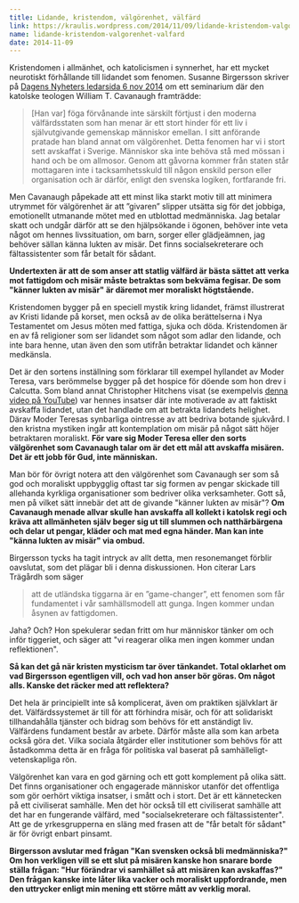 ```yaml
---
title: Lidande, kristendom, välgörenhet, välfärd
link: https://kraulis.wordpress.com/2014/11/09/lidande-kristendom-valgorenhet-valfard/
name: lidande-kristendom-valgorenhet-valfard
date: 2014-11-09
---
```

Kristendomen i allmänhet, och katolicismen i synnerhet, har ett mycket neurotiskt förhållande till lidandet som fenomen. Susanne Birgersson skriver på [Dagens Nyheters ledarsida 6 nov 2014](http://www.dn.se/ledare/signerat/susanna-birgersson-svenska-valfardsstaten-ett-hinder-for-medmansklighet/) om ett seminarium där den katolske teologen William T. Cavanaugh framträdde:

> [Han var] föga förvånande inte särskilt förtjust i den moderna välfärdsstaten som han menar är ett stort hinder för ett liv i självutgivande gemenskap människor emellan. I sitt anförande pratade han bland annat om välgörenhet. Detta fenomen har vi i stort sett avskaffat i Sverige. Människor ska inte behöva stå med mössan i hand och be om allmosor. Genom att gåvorna kommer från staten står mottagaren inte i tacksamhetsskuld till någon enskild person eller organisation och är därför, enligt den svenska logiken, fortfarande fri.

Men Cavanaugh påpekade att ett minst lika starkt motiv till att minimera utrymmet för välgörenhet är att ”givaren” slipper utsätta sig för det jobbiga, emotionellt utmanande mötet med en utblottad medmänniska. Jag betalar skatt och undgår därför att se den hjälpsökande i ögonen, behöver inte veta något om hennes livssituation, om barn, sorger eller glädjeämnen, jag behöver sällan känna lukten av misär. Det finns socialsekreterare och fältassistenter som får betalt för sådant.

**Undertexten är att de som anser att statlig välfärd är bästa sättet att verka mot fattigdom och misär måste betraktas som bekväma fegisar. De som "känner lukten av misär" är däremot mer moraliskt högtstående.**



Kristendomen bygger på en speciell mystik kring lidandet, främst illustrerat av Kristi lidande på korset, men också av de olika berättelserna i Nya Testamentet om Jesus möten med fattiga, sjuka och döda. Kristendomen är en av få religioner som ser lidandet som något som adlar den lidande, och inte bara henne, utan även den som utifrån betraktar lidandet och känner medkänsla.

Det är den sortens inställning som förklarar till exempel hyllandet av Moder Teresa, vars berömmelse bygger på det hospice för döende som hon drev i Calcutta. Som bland annat Christopher Hitchens visat (se exempelvis [denna video på YouTube](https://www.youtube.com/watch?v=65JxnUW7Wk4&list=PLS7zf1EYS3Q9_NQdPF4pf6gnjBfs5lixf)) var hennes insatser där inte motiverade av att faktiskt avskaffa lidandet, utan det handlade om att betrakta lidandets helighet. Därav Moder Teresas synbarliga ointresse av att bedriva botande sjukvård. I den kristna mystiken ingår att kontemplation om misär på något sätt höjer betraktaren moraliskt. **För vare sig Moder Teresa eller den sorts välgörenhet som Cavanaugh talar om är det ett mål att avskaffa misären. Det är ett jobb för Gud, inte människan.**

Man bör för övrigt notera att den välgörenhet som Cavanaugh ser som så god och moraliskt uppbygglig oftast tar sig formen av pengar skickade till allehanda kyrkliga organisationer som bedriver olika verksamheter. Gott så, men på vilket sätt innebär det att de givande "känner lukten av misär"? **Om Cavanaugh menade allvar skulle han avskaffa all kollekt i katolsk regi och kräva att allmänheten själv beger sig ut till slummen och natthärbärgena och delar ut pengar, kläder och mat med egna händer. Man kan inte "känna lukten av misär" via ombud.**

Birgersson tycks ha tagit intryck av allt detta, men resonemanget förblir oavslutat, som det plägar bli i denna diskussionen. Hon citerar Lars Trägårdh som säger 

> att de utländska tiggarna är en ”game-changer”, ett fenomen som får fundamentet i vår samhällsmodell att gunga. Ingen kommer undan åsynen av fattigdomen.

Jaha? Och? Hon spekulerar sedan fritt om hur människor tänker om och inför tiggeriet, och säger att "vi reagerar olika men ingen kommer undan reflektionen".

**Så kan det gå när kristen mysticism tar över tänkandet. Total oklarhet om vad Birgersson egentligen vill, och vad hon anser bör göras. Om något alls. Kanske det räcker med att reflektera?**

Det hela är principiellt inte så komplicerat, även om praktiken självklart är det. Välfärdssystemet är till för att förhindra misär, och för att solidariskt tillhandahålla tjänster och bidrag som behövs för ett anständigt liv. Välfärdens fundament består av arbete. Därför måste alla som kan arbeta också göra det. Vilka sociala åtgärder eller institutioner som behövs för att åstadkomma detta är en fråga för politiska val baserat på samhälleligt-vetenskapliga rön.

Välgörenhet kan vara en god gärning och ett gott komplement på olika sätt. Det finns organisationer och engagerade människor utanför det offentliga som gör oerhört viktiga insatser, i smått och i stort. Det är ett kännetecken på ett civiliserat samhälle. Men det hör också till ett civiliserat samhälle att det har en fungerande välfärd, med "socialsekreterare och fältassistenter". Att ge de yrkesgrupperna en släng med frasen att de "får betalt för sådant" är för övrigt enbart pinsamt.

**Birgersson avslutar med frågan "Kan svensken också bli medmänniska?" Om hon verkligen vill se ett slut på misären kanske hon snarare borde ställa frågan: "Hur förändrar vi samhället så att misären kan avskaffas?" Den frågan kanske inte låter lika vacker och moraliskt uppfordrande, men den uttrycker enligt min mening ett större mått av verklig moral.**

